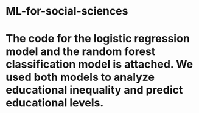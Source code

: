 # ML-for-social-sciences
# The code for the logistic regression model and the random forest classification model is attached. We used both models to analyze educational inequality and predict educational levels.
